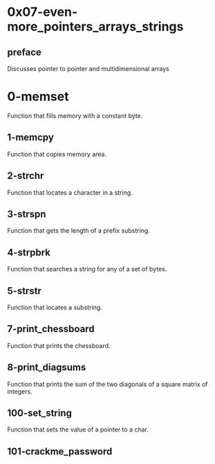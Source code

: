 # 0x07-even-more_pointers_arrays_strings

## preface

   Discusses pointer to pointer and multidimensional arrays

# 0-memset

  Function that fills memory with a constant byte.

## 1-memcpy

   Function that copies memory area.

## 2-strchr

   Function that locates a character in a string.

## 3-strspn

   Function that gets the length of a prefix substring.

## 4-strpbrk

   Function that searches a string for any of a set of bytes.

## 5-strstr

   Function that locates a substring.

## 7-print_chessboard

   Function that prints the chessboard.

## 8-print_diagsums

   Function that prints the sum of the two diagonals of a square matrix of integers.

## 100-set_string

   Function that sets the value of a pointer to a char.

## 101-crackme_password

   